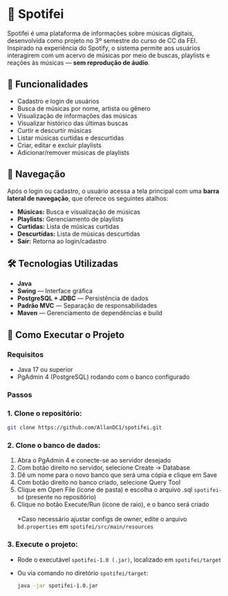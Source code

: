 # 🎵 Spotifei

Spotifei é uma plataforma de informações sobre músicas digitais, desenvolvida como projeto no 3º semestre do curso de CC da FEI. Inspirado na experiência do Spotify, o sistema permite aos usuários interagirem com um acervo de músicas por meio de buscas, playlists e reações às músicas — **sem reprodução de áudio**.

## 📌 Funcionalidades

- Cadastro e login de usuários
- Busca de músicas por nome, artista ou gênero
- Visualização de informações das músicas
- Visualizar histórico das últimas buscas
- Curtir e descurtir músicas
- Listar músicas curtidas e descurtidas
- Criar, editar e excluir playlists
- Adicionar/remover músicas de playlists

## 🧭 Navegação

Após o login ou cadastro, o usuário acessa a tela principal com uma **barra lateral de navegação**, que oferece os seguintes atalhos:

- **Músicas:** Busca e visualização de músicas
- **Playlists:** Gerenciamento de playlists
- **Curtidas:** Lista de músicas curtidas
- **Descurtidas:** Lista de músicas descurtidas
- **Sair:** Retorna ao login/cadastro

## 🛠️ Tecnologias Utilizadas

- **Java**
- **Swing** — Interface gráfica
- **PostgreSQL + JDBC** — Persistência de dados
- **Padrão MVC** — Separação de responsabilidades
- **Maven** — Gerenciamento de dependências e build

## 🚀 Como Executar o Projeto

### Requisitos
- Java 17 ou superior
- PgAdmin 4 (PostgreSQL) rodando com o banco configurado

### Passos

### 1. Clone o repositório:
```bash
git clone https://github.com/AllanDC1/spotifei.git
```

### 2. Clone o banco de dados:
  1. Abra o PgAdmin 4 e conecte-se ao servidor desejado
  2. Com botão direito no servidor, selecione Create -> Database
  3. Dê um nome para o novo banco que será uma cópia e clique em Save
  4. Com botão direito no banco criado, selecione Query Tool
  5. Clique em Open File (ícone de pasta) e escolha o arquivo .sql `spotifei-bd` (presente no repositório)
  6. Clique no botão Execute/Run (ícone de raio), e o banco será criado <br> <br>
  *Caso necessário ajustar configs de owner, edite o arquivo ``bd.properties`` em `spotifei/src/main/resources`

### 3. Execute o projeto:
  - Rode o executável ``spotifei-1.0 (.jar)``, localizado em `spotifei/target`
  - Ou via comando no diretório `spotifei/target`:
    
    ```bash
    java -jar spotifei-1.0.jar
    ```
